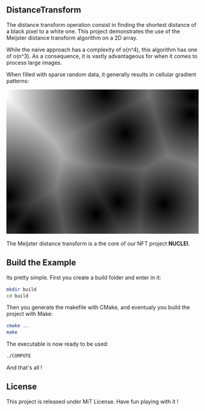 ## DistanceTransform

The distance transform operation consist in finding the shortest distance of a black pixel to a white one. This project demonstrates the use of the Meijster distance transform algorithm on a 2D array.  
 
While the naive approach has a complexity of o(n^4), this algorithm has one of o(n^3). As a consequence, it is vastly advantageous for when it comes to process large images.  

When filled with sparse random data, it generally results in cellular gradient patterns:  

<p align="center">
  <img src="https://github.com/CodeInColors/DistanceTransform/blob/main/example.png"/>
</p>

The Meijster distance transform is a the core of our NFT project __NUCLEI__.  

## Build the Example

Its pretty simple. First you create a build folder and enter in it:

```sh
mkdir build 
cd build
```
Then you generate the makefile with CMake, and eventualy you build the project with Make: 

```sh
cmake ..
make
```
The executable is now ready to be used:

```sh
./COMPUTE
```

And that's all !

## License

This project is released under MiT License. Have fun playing with it !
